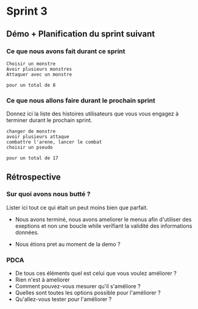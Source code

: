 # Sprint 3

## Démo + Planification du sprint suivant

### Ce que nous avons fait durant ce sprint



    Choisir un monstre
    Avoir plusieurs monstres
    Attaquer avec un monstre

    pour un total de 8

### Ce que nous allons faire durant le prochain sprint
Donnez ici la liste des histoires utilisateurs que vous vous engagez à terminer durant le prochain sprint.

    changer de monstre
    avoir plusieurs attaque
    combattre l'arene, lancer le combat
    choisir un pseudo

    pour un total de 17

## Rétrospective

### Sur quoi avons nous butté ?
Lister ici tout ce qui était un peut moins bien que parfait.
* Nous avons terminé, nous avons ameliorer le menus afin d'utiliser des exeptions et non une boucle while verifiant la validité des informations données.

* Nous étions pret au moment de la demo ?

### PDCA
* De tous ces éléments quel est celui que vous voulez améliorer ?
* Rien n'est à ameliorer
* Comment pouvez-vous mesurer qu'il s'améliore ?
* Quelles sont toutes les options possible pour l'améliorer ?
* Qu'allez-vous tester pour l'améliorer ?

